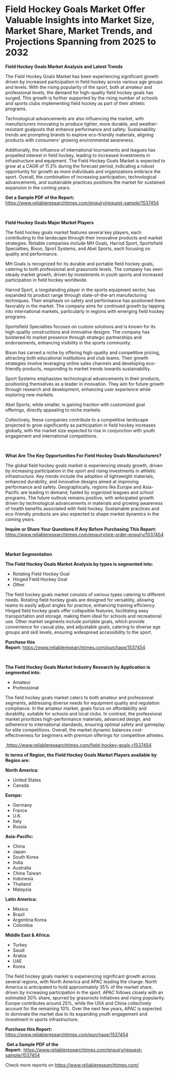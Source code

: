 <p><h1>Field Hockey Goals Market Offer Valuable Insights into Market Size, Market Share, Market Trends, and Projections Spanning from 2025 to 2032</h1></p><p><strong>Field Hockey Goals Market Analysis and Latest Trends</strong></p>
<p><p>The Field Hockey Goals Market has been experiencing significant growth driven by increased participation in field hockey across various age groups and levels. With the rising popularity of the sport, both at amateur and professional levels, the demand for high-quality field hockey goals has surged. This growth is further supported by the rising number of schools and sports clubs implementing field hockey as part of their athletic programs. </p><p>Technological advancements are also influencing the market, with manufacturers innovating to produce lighter, more durable, and weather-resistant goalposts that enhance performance and safety. Sustainability trends are prompting brands to explore eco-friendly materials, aligning products with consumers' growing environmental awareness. </p><p>Additionally, the influence of international tournaments and leagues has propelled interest in field hockey, leading to increased investments in infrastructure and equipment. The Field Hockey Goals Market is expected to grow at a CAGR of 11.3% during the forecast period, indicating a robust opportunity for growth as more individuals and organizations embrace the sport. Overall, the combination of increasing participation, technological advancements, and sustainable practices positions the market for sustained expansion in the coming years.</p></p>
<p><strong>Get a Sample PDF of the Report:&nbsp;</strong> <a href="https://www.reliableresearchtimes.com/enquiry/request-sample/1537454?utm_campaign=1581&utm_medium=2&utm_source=Github&utm_content=ia&utm_term=20022025&utm_id=field-hockey-goals">https://www.reliableresearchtimes.com/enquiry/request-sample/1537454</a></p>
<p>&nbsp;</p>
<p><strong>Field Hockey Goals Major Market Players</strong></p>
<p><p>The field hockey goals market features several key players, each contributing to the landscape through their innovative products and market strategies. Notable companies include MH Goals, Harrod Sport, Sportsfield Specialties, Bison, Sport Systems, and Abel Sports, each focusing on quality and performance.</p><p>MH Goals is recognized for its durable and portable field hockey goals, catering to both professional and grassroots levels. The company has seen steady market growth, driven by investments in youth sports and increased participation in field hockey worldwide.</p><p>Harrod Sport, a longstanding player in the sports equipment sector, has expanded its product range through state-of-the-art manufacturing techniques. Their emphasis on safety and performance has positioned them favorably in the market. The company aims for continued growth by tapping into international markets, particularly in regions with emerging field hockey programs.</p><p>Sportsfield Specialties focuses on custom solutions and is known for its high-quality constructions and innovative designs. The company has bolstered its market presence through strategic partnerships and endorsements, enhancing visibility in the sports community.</p><p>Bison has carved a niche by offering high-quality and competitive pricing, attracting both educational institutions and club teams. Their growth strategies involve leveraging online sales channels and developing eco-friendly products, responding to market trends towards sustainability.</p><p>Sport Systems emphasizes technological advancements in their products, positioning themselves as a leader in innovation. They aim for future growth through research and development, enhancing user experience while exploring new markets.</p><p>Abel Sports, while smaller, is gaining traction with customized goal offerings, directly appealing to niche markets.</p><p>Collectively, these companies contribute to a competitive landscape projected to grow significantly as participation in field hockey increases globally, with the market size expected to rise in conjunction with youth engagement and international competitions.</p></p>
<p>&nbsp;</p>
<p><strong>What Are The Key Opportunities For Field Hockey Goals Manufacturers?</strong></p>
<p><p>The global field hockey goals market is experiencing steady growth, driven by increasing participation in the sport and rising investments in athletic infrastructure. Key trends include the adoption of lightweight materials, enhanced durability, and innovative designs aimed at improving performance and safety. Geographically, regions like Europe and Asia-Pacific are leading in demand, fueled by organized leagues and school programs. The future outlook remains positive, with anticipated growth driven by technological advancements in materials and growing awareness of health benefits associated with field hockey. Sustainable practices and eco-friendly products are also expected to shape market dynamics in the coming years.</p></p>
<p><strong>Inquire or Share Your Questions If Any Before Purchasing This Report:</strong> <a href="https://www.reliableresearchtimes.com/enquiry/pre-order-enquiry/1537454?utm_campaign=1581&utm_medium=2&utm_source=Github&utm_content=ia&utm_term=20022025&utm_id=field-hockey-goals">https://www.reliableresearchtimes.com/enquiry/pre-order-enquiry/1537454</a></p>
<p>&nbsp;</p>
<p><strong>Market Segmentation</strong></p>
<p><strong>The Field Hockey Goals Market Analysis by types is segmented into:</strong></p>
<p><ul><li>Rotating Field Hockey Goal</li><li>Hinged Field Hockey Goal</li><li>Other</li></ul></p>
<p><p>The field hockey goals market consists of various types catering to different needs. Rotating field hockey goals are designed for versatility, allowing teams to easily adjust angles for practice, enhancing training efficiency. Hinged field hockey goals offer collapsible features, facilitating easy transportation and storage, making them ideal for schools and recreational use. Other market segments include portable goals, which provide convenience for casual play, and adjustable goals, catering to diverse age groups and skill levels, ensuring widespread accessibility to the sport.</p></p>
<p><strong>Purchase this Report:&nbsp;</strong><a href="https://www.reliableresearchtimes.com/purchase/1537454?utm_campaign=1581&utm_medium=2&utm_source=Github&utm_content=ia&utm_term=20022025&utm_id=field-hockey-goals">https://www.reliableresearchtimes.com/purchase/1537454</a></p>
<p>&nbsp;</p>
<p><strong>The Field Hockey Goals Market Industry Research by Application is segmented into:</strong></p>
<p><ul><li>Amateur</li><li>Professional</li></ul></p>
<p><p>The field hockey goals market caters to both amateur and professional segments, addressing diverse needs for equipment quality and regulation compliance. In the amateur market, goals focus on affordability and durability, suitable for schools and local clubs. In contrast, the professional market prioritizes high-performance materials, advanced design, and adherence to international standards, ensuring optimal safety and gameplay for elite competitions. Overall, the market dynamic balances cost-effectiveness for beginners with premium offerings for competitive athletes.</p></p>
<p><a href="https://www.reliableresearchtimes.com/field-hockey-goals-r1537454?utm_campaign=1581&utm_medium=2&utm_source=Github&utm_content=ia&utm_term=20022025&utm_id=field-hockey-goals">&nbsp;https://www.reliableresearchtimes.com/field-hockey-goals-r1537454</a></p>
<p><strong>In terms of Region, the Field Hockey Goals Market Players available by Region are:</strong></p>
<p>
    <p> <strong> North America: </strong>
        <ul>
            <li>United States</li>
            <li>Canada</li>
        </ul>
        </p> 
    <p> <strong> Europe: </strong>
        <ul>
            <li>Germany</li>
            <li>France</li>
            <li>U.K.</li>
            <li>Italy</li>
            <li>Russia</li>
        </ul>
        </p> 
    <p> <strong> Asia-Pacific: </strong>
        <ul>
            <li>China</li>
            <li>Japan</li>
            <li>South Korea</li>
            <li>India</li>
            <li>Australia</li>
            <li>China Taiwan</li>
            <li>Indonesia</li>
            <li>Thailand</li>
            <li>Malaysia</li>
        </ul>
        </p> 
    <p> <strong> Latin America: </strong>
        <ul>
            <li>Mexico</li>
            <li>Brazil</li>
            <li>Argentina Korea</li>
            <li>Colombia</li>
        </ul>
        </p> 
    <p> <strong> Middle East & Africa: </strong>
        <ul>
            <li>Turkey</li>
            <li>Saudi</li>
            <li>Arabia</li>
            <li>UAE</li>
            <li>Korea</li>
        </ul>
    </p>
    </p>
<p><p>The field hockey goals market is experiencing significant growth across several regions, with North America and APAC leading the charge. North America is anticipated to hold approximately 35% of the market share, driven by increasing participation in the sport. APAC follows closely with an estimated 30% share, spurred by grassroots initiatives and rising popularity. Europe contributes around 25%, while the USA and China collectively account for the remaining 10%. Over the next few years, APAC is expected to dominate the market due to its expanding youth engagement and investment in sports infrastructure.</p></p>
<p><strong>Purchase this Report: </strong><a href="https://www.reliableresearchtimes.com/purchase/1537454?utm_campaign=1581&utm_medium=2&utm_source=Github&utm_content=ia&utm_term=20022025&utm_id=field-hockey-goals">https://www.reliableresearchtimes.com/purchase/1537454</a></p>
<p>&nbsp;<strong>Get a Sample PDF of the Report:&nbsp;&nbsp;</strong><a href="https://www.reliableresearchtimes.com/enquiry/request-sample/1537454?utm_campaign=1581&utm_medium=2&utm_source=Github&utm_content=ia&utm_term=20022025&utm_id=field-hockey-goals">https://www.reliableresearchtimes.com/enquiry/request-sample/1537454</a></p>
<p><strong></strong></p>
<p>Check more reports on <a href="https://www.reliableresearchtimes.com/?utm_campaign=1581&utm_medium=2&utm_source=Github&utm_content=ia&utm_term=20022025&utm_id=field-hockey-goals">https://www.reliableresearchtimes.com/</a></p>